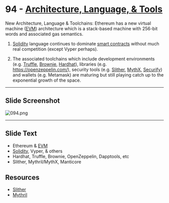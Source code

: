 # 94 - [Architecture, Language, & Tools](Architecture,%20Language,%20&%20Tools.md)

New Architecture, Language & Toolchains: Ethereum has a new virtual machine ([EVM](EVM.md)) architecture which is a stack-based machine with 256-bit words and associated gas semantics. 

1. [Solidity](https://docs.soliditylang.org/en/v0.8.9/) language continues to dominate [smart contracts](Smart%20Contracts.md) without much real competition (except Vyper perhaps). 
    
2. The associated toolchains which include development environments (e.g. [Truffle](https://www.trufflesuite.com/), [Brownie](https://www.browniesuite.com/en/p/homepage), [Hardhat](https://hardhat.org/)), libraries (e.g. https://openzeppelin.com/), security tools (e.g. [Slither](https://github.com/crytic/slither), [MythX](https://mythx.io/), [Securify](https://www.securify.nl)) and wallets (e.g. Metamask) are maturing but still playing catch up to the exponential growth of the space.

___
## Slide Screenshot
![094.png](../../images/1.Ethereum%20101/094.png)
___
## Slide Text
- Ethereum & [EVM](EVM.md)
- [Solidity](../2.%20Solidity%20101/Solidity.md), Vyper, & others
- Hardhat, Truffle, Brownie, OpenZeppelin, Dapptools, etc
- Slither, Mythril/MythX, Manticore 

## Resources
- [Slither](https://github.com/crytic/slither)
- [Mythril](https://github.com/ConsenSys/mythril)

